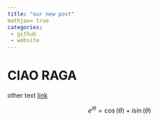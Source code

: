 ```yaml
---
title: "our new post"
mathjax= true
categories:
 - github
 - website
---
```


# CIAO RAGA
other text
[link](https://scholasticahq.com)


$$ e^{i\theta}=\cos(\theta)+i\sin(\theta) $$

